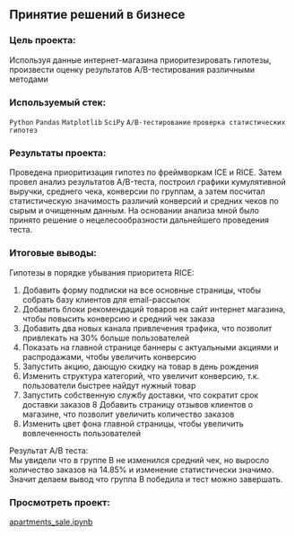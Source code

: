 ## Принятие решений в бизнесе  
  
### Цель проекта:  
Используя данные интернет-магазина приоритезировать гипотезы, произвести оценку результатов A/B-тестирования различными методами    
  
### Используемый стек:  
`Python` `Pandas` `Matplotlib` `SciPy` `A/B-тестирование` `проверка статистических гипотез`  
  
### Результаты проекта:  
Проведена приоритизация гипотез по фреймворкам ICE и RICE. Затем провел анализ
результатов A/B-теста, построил графики кумулятивной выручки, среднего чека,
конверсии по группам, а затем посчитал статистическую значимость различий конверсий
и средних чеков по сырым и очищенным данным. На основании анализа мной было
принято решение о нецелесообразности дальнейшего проведения теста.  
  
### Итоговые выводы:  
Гипотезы в порядке убывания приоритета RIСE:
1. Добавить форму подписки на все основные страницы, чтобы собрать базу клиентов для email-рассылок
2.	Добавить блоки рекомендаций товаров на сайт интернет магазина, чтобы повысить конверсию и средний чек заказа
3.	Добавить два новых канала привлечения трафика, что позволит привлекать на 30% больше пользователей
4.	Показать на главной странице баннеры с актуальными акциями и распродажами, чтобы увеличить конверсию
5.	Запустить акцию, дающую скидку на товар в день рождения
6.	Изменить структура категорий, что увеличит конверсию, т.к. пользователи быстрее найдут нужный товар
7.	Запустить собственную службу доставки, что сократит срок доставки заказов
8	Добавить страницу отзывов клиентов о магазине, что позволит увеличить количество заказов
9.	Изменить цвет фона главной страницы, чтобы увеличить вовлеченность пользователей	
  
Результат A/B теста:  
Мы увидели что в группе B не изменился средний чек, но выросло количество заказов на 14.85% и изменение статистически значимо. Значит делаем вывод что группа B победила и тест можно завершать. 
  
### Просмотреть проект:
[apartments_sale.ipynb](https://github.com/AndreyPlyasov/data_analyst_portfolio/blob/main/apartments_sale/apartments_sale.ipynb)